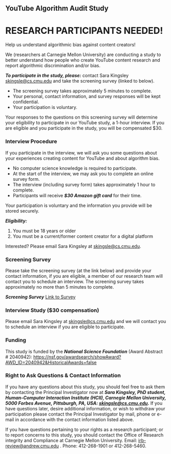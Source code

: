 ## YouTube Algorithm Audit Study

# RESEARCH PARTICIPANTS NEEDED!
Help us understand algorithmic bias against content creators!

We (researchers at Carnegie Mellon University) are conducting a study to better understand how people who create YouTube content research and report algorithmic discrimination and/or bias. 

***To participate in the study, please:*** 
contact Sara Kingsley skingsle@cs.cmu.edu and take the screening survey (linked to below).
- The screening survey takes approximately 5 minutes to complete. 
- Your personal, contact information, and survey responses will be kept confidential. 
- Your participation is voluntary. 

Your responses to the questions on this screening survey will determine your eligibility to participate in our YouTube study, a 1-hour interview. If you are eligible and you participate in the study, you will be compensated $30.

### Interview Procedure
If you participate in the interview, we will ask you some questions about your experiences creating content for YouTube and about algorithm bias. 
- No computer science knowledge is required to participate. 
- At the start of the interview, we may ask you to complete an online survey form. 
- The interview (including survey form) takes approximately 1 hour to complete.
- Participants will receive ***$30 Amazon gift card*** for their time. 

Your participation is voluntary and the information you provide will be stored securely. 

***Eligibility:***
1. You must be 18 years or older 
2. You must be a current/former content creator for a digital platform

Interested? Please email Sara Kingsley at skingsle@cs.cmu.edu.

### Screening Survey

Please take the screening survey (at the link below) and provide your contact information, if you are eligible, a member of our research team will contact you to schedule an interview. The screening survey takes approximately no more than 5 minutes to complete.

***Screening Survey*** <a href="https://www.surveymonkey.com/r/youtube-screening-survey"> Link to Survey </a>

###  Interview Study ($30 compensation)
Please email Sara Kingsley at skingsle@cs.cmu.edu and we will contact you to schedule an interview if you are eligible to participate.

###  Funding
This study is funded by the ***National Science Foundation*** (Award Abstract # 2040942): https://nsf.gov/awardsearch/showAward?AWD_ID=2040942&HistoricalAwards=false 

### Right to Ask Questions & Contact Information
If you have any questions about this study, you should feel free to ask them by contacting the Principal Investigator now at ***Sara Kingsley, PhD student, Human-Computer Interaction Institute (HCII), Carnegie Mellon University, 5000 Forbes Avenue, Pittsburgh, PA, USA: skingsle@cs.cmu.edu.*** If you have questions later, desire additional information, or wish to withdraw your participation please contact the Principal Investigator by mail, phone or e-mail in accordance with the contact information listed above.  
 
If you have questions pertaining to your rights as a research participant; or to report concerns to this study, you should contact the Office of Research integrity and Compliance at Carnegie Mellon University.  Email: irb-review@andrew.cmu.edu . Phone: 412-268-1901 or 412-268-5460.

